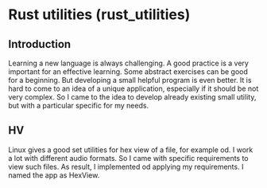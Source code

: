 # Rust utilities (rust_utilities)

## Introduction

Learning a new language is always challenging. A good practice is a very important for an effective learning.
Some abstract exercises can be good for a beginning. But developing a small helpful program is even better.
It is hard to come to an idea of a unique application, especially if it should be not very complex. So I came to
the idea to develop already existing small utility, but with a particular specific for my needs.

## HV

Linux gives a good set utilities for hex view of a file, for example od. I work a lot with different audio formats.
So I came with specific requirements to view such files. As result, I implemented od applying my requirements.
I named the app as HexView.

